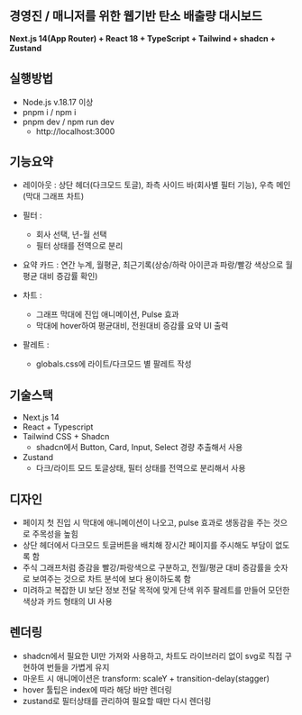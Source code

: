 
## 경영진 / 매니저를 위한 웹기반 탄소 배출량 대시보드
**Next.js 14(App Router) + React 18 + TypeScript + Tailwind + shadcn + Zustand** 

## 실행방법 
* Node.js v.18.17 이상
* pnpm i / npm i
* pnpm dev / npm run dev
  * http://localhost:3000

## 기능요약
* 레이아웃 : 상단 헤더(다크모드 토글), 좌측 사이드 바(회사별 필터 기능), 우측 메인(막대 그래프 차트)

* 필터 :
  * 회사 선택, 년-월 선택
  * 필터 상태를 전역으로 분리
* 요약 카드 : 연간 누계, 월평균, 최근기록(상승/하락 아이콘과 파랑/빨강 색상으로 월평균 대비 증감률 확인)
* 차트 :
  *  그래프 막대에 진입 애니메이션, Pulse 효과
  *  막대에 hover하여 평균대비, 전원대비 증감률 요약 UI 출력
* 팔레트 :
  * globals.css에 라이트/다크모드 별 팔레트 작성
 
## 기술스택
* Next.js 14
* React + Typescript
* Tailwind CSS + Shadcn
  * shadcn에서 Button, Card, Input, Select 경량 추출해서 사용
* Zustand
  * 다크/라이트 모드 토글상태, 필터 상태를 전역으로 분리해서 사용


## 디자인 
* 페이지 첫 진입 시 막대에 애니메이션이 나오고, pulse 효과로 생동감을 주는 것으로 주목성을 높힘
* 상단 헤더에서 다크모드 토글버튼을 배치해 장시간 페이지를 주시해도 부담이 없도록 함
* 주식 그래프처럼 증감을 빨강/파랑색으로 구분하고, 전월/평균 대비 증감률을 숫자로 보여주는 것으로 차트 분석에 보다 용이하도록 함
* 미려하고 복잡한 UI 보단 정보 전달 목적에 맞게 단색 위주 팔레트를 만들어 모던한 색상과 카드 형태의 UI 사용

## 렌더링
* shadcn에서 필요한 UI만 가져와 사용하고, 차트도 라이브러리 없이 svg로 직접 구현하여 번들을 가볍게 유지
* 마운트 시 애니메이션은 transform: scaleY + transition-delay(stagger)
* hover 툴팁은 index에 따라 해당 바만 렌더링
* zustand로 필터상태를 관리하여 필요할 때만 다시 렌더링
  


